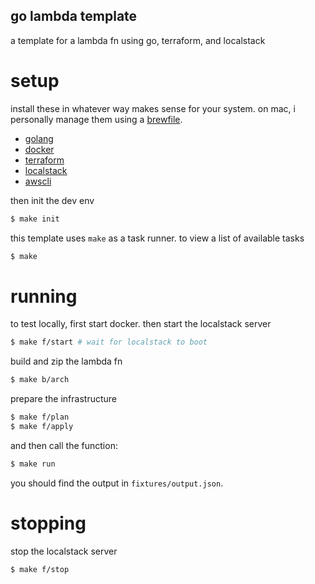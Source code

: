 go lambda template
---

a template for a lambda fn using go, terraform, and localstack

# setup

install these in whatever way makes sense for your system. on mac, i personally manage them using a [brewfile](https://github.com/miseapp/share/blob/main/Brewfile).

- [golang](https://golang.org/doc/install)
- [docker](https://docs.docker.com/engine/install/)
- [terraform](https://www.terraform.io/downloads.html)
- [localstack](https://localstack.cloud/docs/getting-started/installation/)
- [awscli](https://docs.aws.amazon.com/cli/latest/userguide/install-cliv2.html)

then init the dev env

```sh
$ make init
```

this template uses `make` as a task runner. to view a list of available tasks

```sh
$ make
```

# running

to test locally, first start docker. then start the localstack server

```sh
$ make f/start # wait for localstack to boot
```

build and zip the lambda fn

```sh
$ make b/arch
```

prepare the infrastructure

```sh
$ make f/plan
$ make f/apply
```

and then call the function:

```sh
$ make run
```

you should find the output in `fixtures/output.json`.

# stopping

stop the localstack server

```sh
$ make f/stop
```
